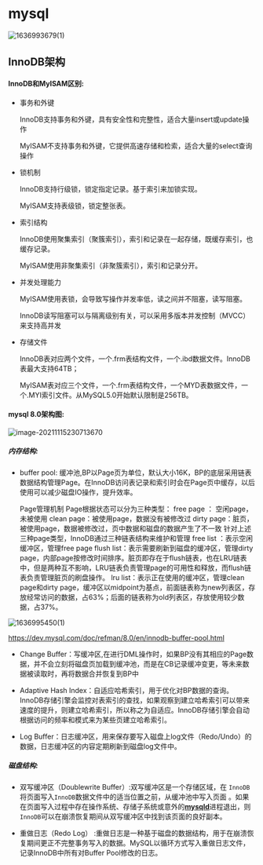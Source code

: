# mysql

![1636993679(1)](D:\study\github\study_lagou\笔记\第四阶段\mysqlMd\1636993679(1).jpg)

##  InnoDB架构

#### InnoDB和MyISAM区别:

- 事务和外键

  InnoDB支持事务和外键，具有安全性和完整性，适合大量insert或update操作

  MyISAM不支持事务和外键，它提供高速存储和检索，适合大量的select查询操作

- 锁机制

  InnoDB支持行级锁，锁定指定记录。基于索引来加锁实现。

  MyISAM支持表级锁，锁定整张表。

- 索引结构

  InnoDB使用聚集索引（聚簇索引），索引和记录在一起存储，既缓存索引，也缓存记录。

  MyISAM使用非聚集索引（非聚簇索引），索引和记录分开。

- 并发处理能力

  MyISAM使用表锁，会导致写操作并发率低，读之间并不阻塞，读写阻塞。

  InnoDB读写阻塞可以与隔离级别有关，可以采用多版本并发控制（MVCC）来支持高并发

- 存储文件

  InnoDB表对应两个文件，一个.frm表结构文件，一个.ibd数据文件。InnoDB表最大支持64TB；

  MyISAM表对应三个文件，一个.frm表结构文件，一个MYD表数据文件，一个.MYI索引文件。从MySQL5.0开始默认限制是256TB。  

#### mysql 8.0架构图:

![image-20211115230713670](D:\study\github\study_lagou\笔记\第四阶段\mysqlMd\image-20211115230713670.png)

##### 内存结构:

- buffer pool: 缓冲池,BP以Page页为单位，默认大小16K，BP的底层采用链表数据结构管理Page。在InnoDB访问表记录和索引时会在Page页中缓存，以后使用可以减少磁盘IO操作，提升效率。  

  Page管理机制
  Page根据状态可以分为三种类型：
  	free page ： 空闲page，未被使用
  	clean page：被使用page，数据没有被修改过
  	dirty page：脏页，被使用page，数据被修改过，页中数据和磁盘的数据产生了不一致
  针对上述三种page类型，InnoDB通过三种链表结构来维护和管理
  	free list ：表示空闲缓冲区，管理free page
  	flush list：表示需要刷新到磁盘的缓冲区，管理dirty page，内部page按修改时间排序。脏页即存在于flush链表，也在LRU链表中，但是两种互不影响，LRU链表负责管理page的可用性和释放，而flush链表负责管理脏页的刷盘操作。
  	lru list：表示正在使用的缓冲区，管理clean page和dirty page，缓冲区以midpoint为基点，前面链表称为new列表区，存放经常访问的数据，占63%；后面的链表称为old列表区，存放使用较少数据，占37%。  

![1636995450(1)](D:\study\github\study_lagou\笔记\第四阶段\mysqlMd\1636995450(1).jpg)

https://dev.mysql.com/doc/refman/8.0/en/innodb-buffer-pool.html

- Change Buffer：写缓冲区,在进行DML操作时，如果BP没有其相应的Page数据，并不会立刻将磁盘页加载到缓冲池，而是在CB记录缓冲变更，等未来数据被读取时，再将数据合并恢复到BP中

- Adaptive Hash Index：自适应哈希索引，用于优化对BP数据的查询。InnoDB存储引擎会监控对表索引的查找，如果观察到建立哈希索引可以带来速度的提升，则建立哈希索引，所以称之为自适应。InnoDB存储引擎会自动根据访问的频率和模式来为某些页建立哈希索引。  

- Log Buffer：日志缓冲区，用来保存要写入磁盘上log文件（Redo/Undo）的数据，日志缓冲区的内容定期刷新到磁盘log文件中。  

##### 磁盘结构:

- 双写缓冲区（Doublewrite Buffer）:双写缓冲区是一个存储区域，在 `InnoDB`将页面写入`InnoDB`数据文件中的适当位置之前，从缓冲池中写入页面 。如果 在页面写入过程中存在操作系统、存储子系统或意外的[**mysqld**](https://dev.mysql.com/doc/refman/8.0/en/mysqld.html)进程退出，则 `InnoDB`可以在崩溃恢复期间从双写缓冲区中找到该页面的良好副本。

- 重做日志（Redo Log）  :重做日志是一种基于磁盘的数据结构，用于在崩溃恢复期间更正不完整事务写入的数据。MySQL以循环方式写入重做日志文件，记录InnoDB中所有对Buffer Pool修改的日志。  